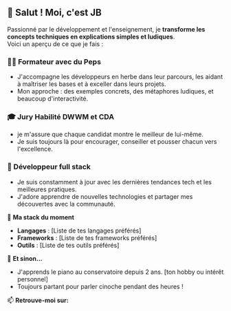 ## 👋 Salut ! Moi, c'est JB

Passionné par le développement et l'enseignement, je **transforme les concepts techniques en explications simples et ludiques**.  
Voici un aperçu de ce que je fais :

### 🧑‍🏫 Formateur avec du Peps
- J'accompagne les développeurs en herbe dans leur parcours, les aidant à maîtriser les bases et à exceller dans leurs projets.
- Mon approche : des exemples concrets, des métaphores ludiques, et beaucoup d'interactivité.

### 🎓 Jury Habilité DWWM et CDA
- je m'assure que chaque candidat montre le meilleur de lui-même.
- Je suis toujours là pour encourager, conseiller et pousser chacun vers l'excellence.

### 🌱 Développeur full stack
- Je suis constamment à jour avec les dernières tendances tech et les meilleures pratiques.
- J'adore apprendre de nouvelles technologies et partager mes découvertes avec la communauté.

🔧 **Ma stack du moment**
- **Langages** : [Liste de tes langages préférés]
- **Frameworks** : [Liste de tes frameworks préférés]
- **Outils** : [Liste de tes outils préférés]

🌟 **Et sinon...**
- J'apprends le piano au conservatoire depuis 2 ans. [ton hobby ou intérêt personnel]
- Toujours partant pour parler cinoche pendant des heures !

📫 **Retrouve-moi sur:**
